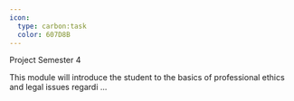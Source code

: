 ```yaml
---
icon:
  type: carbon:task
  color: 607D8B
---
```


Project Semester 4

This module will introduce the student to the basics of professional ethics and legal issues regardi ... 

